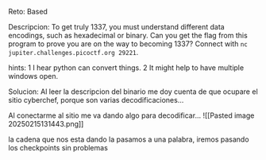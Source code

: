 Reto: Based

Descripcion: To get truly 1337, you must understand different data encodings, such as hexadecimal or binary. Can you get the flag from this program to prove you are on the way to becoming 1337? Connect with `nc jupiter.challenges.picoctf.org 29221`.

hints: 
	1 I hear python can convert things.
	2 It might help to have multiple windows open.

Solucion:
	Al leer la descripcion del binario me doy cuenta de que ocupare el sitio cyberchef, porque son varias decodificaciones...

Al conectarme al sitio me va dando algo para decodificar...
![[Pasted image 20250215131443.png]]

la cadena que nos esta dando la pasamos a una palabra, iremos pasando los checkpoints sin problemas